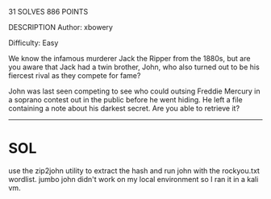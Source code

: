 31 SOLVES 886 POINTS

DESCRIPTION
Author: xbowery

Difficulty: Easy

We know the infamous murderer Jack the Ripper from the 1880s, but are you aware that Jack had a twin brother, John, who also turned out to be his fiercest rival as they compete for fame?

John was last seen competing to see who could outsing Freddie Mercury in a soprano contest out in the public before he went hiding. He left a file containing a note about his darkest secret. Are you able to retrieve it?

---
# SOL
use the zip2john utility to extract the hash and run john with the rockyou.txt wordlist. jumbo john didn't work on my local environment so I ran it in a kali vm.